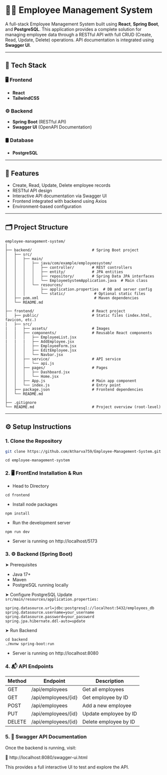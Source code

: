 
# 🧑‍💼 Employee Management System

A full-stack Employee Management System built using **React**, **Spring Boot**, and **PostgreSQL**. This application provides a complete solution for managing employee data through a RESTful API with full CRUD (Create, Read, Update, Delete) operations. API documentation is integrated using **Swagger UI**.

---

## 🔧 Tech Stack

### 🖥️ Frontend
- **React** 
- **TailwindCSS**

### ⚙️ Backend
- **Spring Boot** (RESTful API)
- **Swagger UI** (OpenAPI Documentation)

### 🛢️ Database
- **PostgreSQL**

---

## 🚀 Features

- Create, Read, Update, Delete employee records
- RESTful API design
- Interactive API documentation via Swagger UI
- Frontend integrated with backend using Axios
- Environment-based configuration

---

## 🗂️ Project Structure
```
employee-management-system/
│
├── backend/                           # Spring Boot project
│   ├── src/
│   │   ├── main/
│   │   │   ├── java/com/example/employeesystem/
│   │   │   │   ├── controller/        # REST controllers
│   │   │   │   ├── entity/            # JPA entities
│   │   │   │   ├── repository/        # Spring Data JPA interfaces
│   │   │   │   └── EmployeeSystemApplication.java  # Main class
│   │   │   └── resources/
│   │   │       ├── application.properties  # DB and server config
│   │   │       └── static/             # Optional static files
│   ├── pom.xml                         # Maven dependencies
│   └── README.md
│
├── frontend/                          # React project
│   ├── public/                        # Static files (index.html, favicon, etc.)
│   ├── src/
|   |   ├── assets/                    # Images
│   │   ├── components/                # Reusable React components
│   │   │   ├── EmployeeList.jsx
|   |   |   ├── AddEmployee.jsx
│   │   │   ├── EmployeeForm.jsx
│   │   │   ├── EditEmployee.jsx
│   │   │   └── Navbar.jsx
│   │   ├── service/                   # API service
│   │   │   └── api.js
│   │   ├── pages/                     # Pages
│   │   │   ├── Dashboard.jsx
│   │   │   └── Home.jsx
│   │   ├── App.js                     # Main app component
│   │   └── index.js                   # Entry point
│   ├── package.json                   # Frontend dependencies
│   └── README.md
│
├── .gitignore
└── README.md                          # Project overview (root-level)

```


---

## ⚙️ Setup Instructions

### 1. Clone the Repository

```bash
git clone https://github.com/Atharva759/Employee-Management-System.git
```
```
cd employee-management-system
```
### 2. 🖥️ FrontEnd Installation & Run
- Head to Directory
```
cd frontend
```
- Install node packages
```
npm install
````
- Run the development server
```
npm run dev
```
- Server is running on http://localhost/5173


### 3. ⚙️ Backend (Spring Boot)
➤ Prerequisites
- Java 17+
- Maven
- PostgreSQL running locally

➤ Configure PostgreSQL
Update ```src/main/resources/application.properties:```
```
spring.datasource.url=jdbc:postgresql://localhost:5432/employees_db
spring.datasource.username=your_username
spring.datasource.password=your_password
spring.jpa.hibernate.ddl-auto=update
```

➤ Run Backend
```
cd backend
./mvnw spring-boot:run
```
- Server is running on http://localhost:8080

### 4. 📬 API Endpoints

| Method | Endpoint            | Description           |
| ------ | ------------------- | --------------------- |
| GET    | /api/employees      | Get all employees     |
| GET    | /api/employees/{id} | Get employee by ID    |
| POST   | /api/employees      | Add a new employee    |
| PUT    | /api/employees/{id} | Update employee by ID |
| DELETE | /api/employees/{id} | Delete employee by ID |

### 5. 📘 Swagger API Documentation
Once the backend is running, visit:

🔗 http://localhost:8080/swagger-ui.html

This provides a full interactive UI to test and explore the API.



